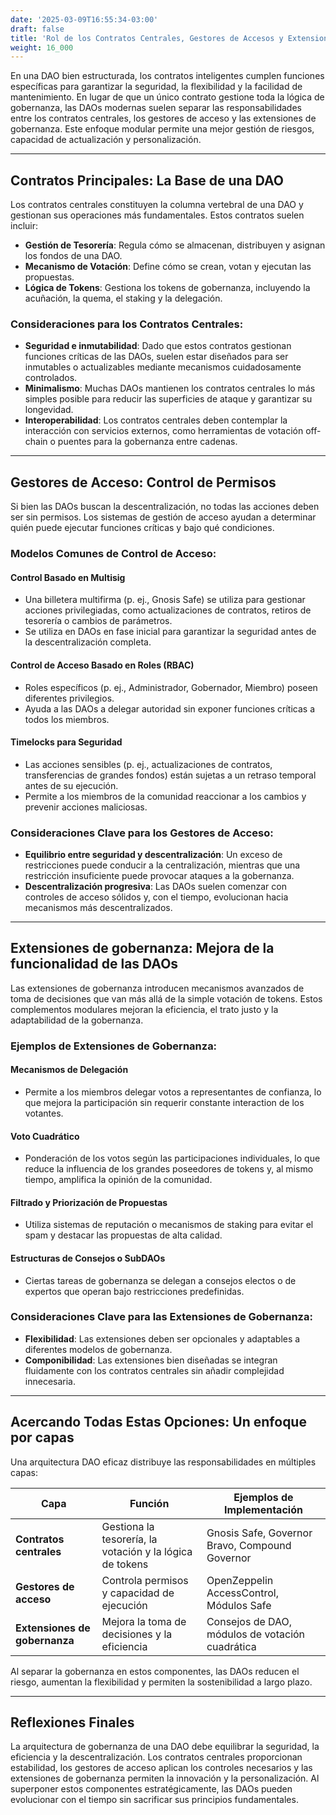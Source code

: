 ```yaml
---
date: '2025-03-09T16:55:34-03:00'
draft: false
title: 'Rol de los Contratos Centrales, Gestores de Accesos y Extensiones de Gobernanza'
weight: 16_000
---
```


En una DAO bien estructurada, los contratos inteligentes cumplen funciones específicas para garantizar la seguridad, la flexibilidad y la facilidad de mantenimiento. En lugar de que un único contrato gestione toda la lógica de gobernanza, las DAOs modernas suelen separar las responsabilidades entre los contratos centrales, los gestores de acceso y las extensiones de gobernanza. Este enfoque modular permite una mejor gestión de riesgos, capacidad de actualización y personalización.

---

## **Contratos Principales: La Base de una DAO**

Los contratos centrales constituyen la columna vertebral de una DAO y gestionan sus operaciones más fundamentales. Estos contratos suelen incluir:

- **Gestión de Tesorería**: Regula cómo se almacenan, distribuyen y asignan los fondos de una DAO.
- **Mecanismo de Votación**: Define cómo se crean, votan y ejecutan las propuestas.
- **Lógica de Tokens**: Gestiona los tokens de gobernanza, incluyendo la acuñación, la quema, el staking y la delegación.

### **Consideraciones para los Contratos Centrales:**

- **Seguridad e inmutabilidad**: Dado que estos contratos gestionan funciones críticas de las DAOs, suelen estar diseñados para ser inmutables o actualizables mediante mecanismos cuidadosamente controlados.
- **Minimalismo**: Muchas DAOs mantienen los contratos centrales lo más simples posible para reducir las superficies de ataque y garantizar su longevidad.
- **Interoperabilidad**: Los contratos centrales deben contemplar la interacción con servicios externos, como herramientas de votación off-chain o puentes para la gobernanza entre cadenas.

---

## **Gestores de Acceso: Control de Permisos**

Si bien las DAOs buscan la descentralización, no todas las acciones deben ser sin permisos. Los sistemas de gestión de acceso ayudan a determinar quién puede ejecutar funciones críticas y bajo qué condiciones.

### **Modelos Comunes de Control de Acceso:**

#### **Control Basado en Multisig**
- Una billetera multifirma (p. ej., Gnosis Safe) se utiliza para gestionar acciones privilegiadas, como actualizaciones de contratos, retiros de tesorería o cambios de parámetros.
- Se utiliza en DAOs en fase inicial para garantizar la seguridad antes de la descentralización completa.

#### **Control de Acceso Basado en Roles (RBAC)**
- Roles específicos (p. ej., Administrador, Gobernador, Miembro) poseen diferentes privilegios.
- Ayuda a las DAOs a delegar autoridad sin exponer funciones críticas a todos los miembros.

#### **Timelocks para Seguridad**
- Las acciones sensibles (p. ej., actualizaciones de contratos, transferencias de grandes fondos) están sujetas a un retraso temporal antes de su ejecución.
- Permite a los miembros de la comunidad reaccionar a los cambios y prevenir acciones maliciosas.

### **Consideraciones Clave para los Gestores de Acceso:**
- **Equilibrio entre seguridad y descentralización**: Un exceso de restricciones puede conducir a la centralización, mientras que una restricción insuficiente puede provocar ataques a la gobernanza.
- **Descentralización progresiva**: Las DAOs suelen comenzar con controles de acceso sólidos y, con el tiempo, evolucionan hacia mecanismos más descentralizados.

---

## **Extensiones de gobernanza: Mejora de la funcionalidad de las DAOs**

Las extensiones de gobernanza introducen mecanismos avanzados de toma de decisiones que van más allá de la simple votación de tokens. Estos complementos modulares mejoran la eficiencia, el trato justo y la adaptabilidad de la gobernanza.

### **Ejemplos de Extensiones de Gobernanza:**

#### **Mecanismos de Delegación**
- Permite a los miembros delegar votos a representantes de confianza, lo que mejora la participación sin requerir constante interaction de los votantes.

#### **Voto Cuadrático**
- Ponderación de los votos según las participaciones individuales, lo que reduce la influencia de los grandes poseedores de tokens y, al mismo tiempo, amplifica la opinión de la comunidad.

#### **Filtrado y Priorización de Propuestas**
- Utiliza sistemas de reputación o mecanismos de staking para evitar el spam y destacar las propuestas de alta calidad.

#### **Estructuras de Consejos o SubDAOs**
- Ciertas tareas de gobernanza se delegan a consejos electos o de expertos que operan bajo restricciones predefinidas.

### **Consideraciones Clave para las Extensiones de Gobernanza:**
- **Flexibilidad**: Las extensiones deben ser opcionales y adaptables a diferentes modelos de gobernanza.
- **Componibilidad**: Las extensiones bien diseñadas se integran fluidamente con los contratos centrales sin añadir complejidad innecesaria.

---

## **Acercando Todas Estas Opciones: Un enfoque por capas**

Una arquitectura DAO eficaz distribuye las responsabilidades en múltiples capas:

| Capa | Función | Ejemplos de Implementación |
|--------|------------|----------------------|
| **Contratos centrales** | Gestiona la tesorería, la votación y la lógica de tokens | Gnosis Safe, Governor Bravo, Compound Governor |
| **Gestores de acceso** | Controla permisos y capacidad de ejecución | OpenZeppelin AccessControl, Módulos Safe |
| **Extensiones de gobernanza** | Mejora la toma de decisiones y la eficiencia | Consejos de DAO, módulos de votación cuadrática |

Al separar la gobernanza en estos componentes, las DAOs reducen el riesgo, aumentan la flexibilidad y permiten la sostenibilidad a largo plazo.

---

## **Reflexiones Finales**

La arquitectura de gobernanza de una DAO debe equilibrar la seguridad, la eficiencia y la descentralización. Los contratos centrales proporcionan estabilidad, los gestores de acceso aplican los controles necesarios y las extensiones de gobernanza permiten la innovación y la personalización. Al superponer estos componentes estratégicamente, las DAOs pueden evolucionar con el tiempo sin sacrificar sus principios fundamentales.
